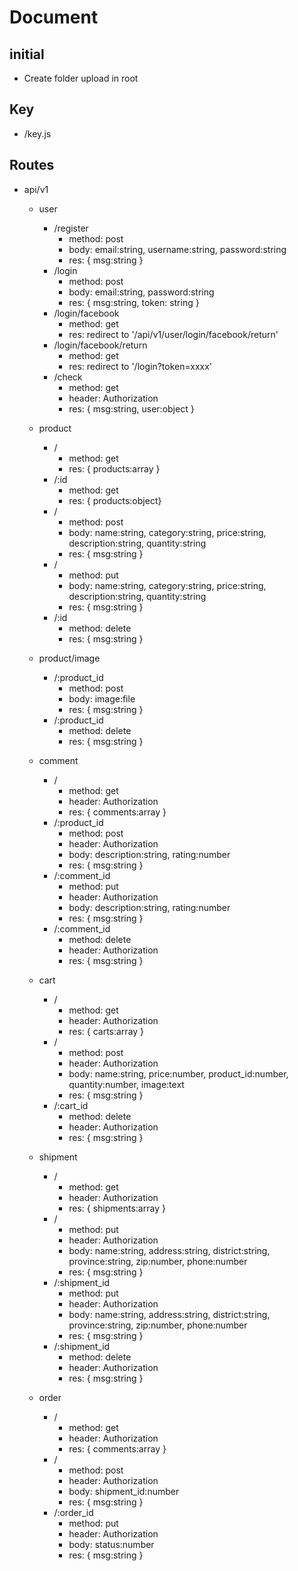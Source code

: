 # Document

## initial

- Create folder upload in root

## Key

- /key.js

## Routes

- api/v1

  - user

    - /register
      - method: post
      - body: email:string, username:string, password:string
      - res: { msg:string }
    - /login
      - method: post
      - body: email:string, password:string
      - res: { msg:string, token: string }
    - /login/facebook
      - method: get
      - res: redirect to '/api/v1/user/login/facebook/return'
    - /login/facebook/return
      - method: get
      - res: redirect to '/login?token=xxxx'
    - /check
      - method: get
      - header: Authorization
      - res: { msg:string, user:object }

  - product

    - /
      - method: get
      - res: { products:array }
    - /:id
      - method: get
      - res: { products:object}
    - /
      - method: post
      - body: name:string, category:string, price:string, description:string, quantity:string
      - res: { msg:string }
    - /
      - method: put
      - body: name:string, category:string, price:string, description:string, quantity:string
      - res: { msg:string }
    - /:id
      - method: delete
      - res: { msg:string }

  - product/image

    - /:product_id
      - method: post
      - body: image:file
      - res: { msg:string }
    - /:product_id
      - method: delete
      - res: { msg:string }

  - comment

    - /
      - method: get
      - header: Authorization
      - res: { comments:array }
    - /:product_id
      - method: post
      - header: Authorization
      - body: description:string, rating:number
      - res: { msg:string }
    - /:comment_id
      - method: put
      - header: Authorization
      - body: description:string, rating:number
      - res: { msg:string }
    - /:comment_id
      - method: delete
      - header: Authorization
      - res: { msg:string }

  - cart

    - /
      - method: get
      - header: Authorization
      - res: { carts:array }
    - /
      - method: post
      - header: Authorization
      - body: name:string, price:number, product_id:number, quantity:number, image:text
      - res: { msg:string }
    - /:cart_id
      - method: delete
      - header: Authorization
      - res: { msg:string }

  - shipment

    - /
      - method: get
      - header: Authorization
      - res: { shipments:array }
    - /
      - method: put
      - header: Authorization
      - body: name:string, address:string, district:string, province:string, zip:number, phone:number
      - res: { msg:string }
    - /:shipment_id
      - method: put
      - header: Authorization
      - body: name:string, address:string, district:string, province:string, zip:number, phone:number
      - res: { msg:string }
    - /:shipment_id
      - method: delete
      - header: Authorization
      - res: { msg:string }

  - order

    - /
      - method: get
      - header: Authorization
      - res: { comments:array }
    - /
      - method: post
      - header: Authorization
      - body: shipment_id:number
      - res: { msg:string }
    - /:order_id
      - method: put
      - header: Authorization
      - body: status:number
      - res: { msg:string }
